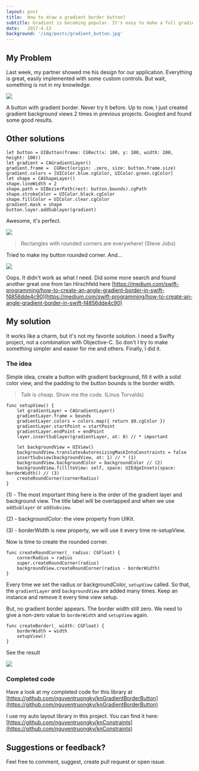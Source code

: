 ```yaml
---
layout: post
title:  How to draw a gradient border button? 
subtitle: Gradient is becoming popular. It's easy to make a full gradient button. But how to make a gradient border button? 
date:   2017-4-13
background: '/img/posts/gradient_button.jpg'
---
```


## My Problem 

Last week, my partner showed me his design for our application. Everything is great, easily implemented with some custom controls. But wait, something is not in my knowledge. 

![](https://gist.github.com/nguyentruongky/89020a5f495420b260952f2ff19c4147/raw/df4fc4447088c33ed934e8f4fb56cdc6da1b6a55/res_Gradient_border_button.png)

A button with gradient border. Never try it before. Up to now, I just created gradient background views 2 times in previous projects. Googled and found some good results. 

## Other solutions 
```
let button = UIButton(frame: CGRect(x: 100, y: 100, width: 200, height: 100))
let gradient = CAGradientLayer()
gradient.frame =  CGRect(origin: .zero, size: button.frame.size)
gradient.colors = [UIColor.blue.cgColor, UIColor.green.cgColor]
let shape = CAShapeLayer()
shape.lineWidth = 2
shape.path = UIBezierPath(rect: button.bounds).cgPath
shape.strokeColor = UIColor.black.cgColor
shape.fillColor = UIColor.clear.cgColor
gradient.mask = shape
button.layer.addSublayer(gradient)
```
Awesome, it's perfect. 

![](https://gist.github.com/nguyentruongky/89020a5f495420b260952f2ff19c4147/raw/df4fc4447088c33ed934e8f4fb56cdc6da1b6a55/res_Gradient_border_rectangle.png)

> Rectangles with rounded corners are everywhere! (Steve Jobs)

Tried to make my button rounded corner. And... 

![](https://gist.github.com/nguyentruongky/89020a5f495420b260952f2ff19c4147/raw/df4fc4447088c33ed934e8f4fb56cdc6da1b6a55/res_Wrong_round_corner_gradient_rectangle.png)

Oops. It didn't work as what I need. Did some more search and found another great one from Ian Hirschfeld here [https://medium.com/swift-programming/how-to-create-an-angle-gradient-border-in-swift-f4856dde4c90](https://medium.com/swift-programming/how-to-create-an-angle-gradient-border-in-swift-f4856dde4c90)

## My solution 

It works like a charm, but it's not my favorite solution. I need a Swifty project, not a combination with Objective-C. So don't I try to make something simpler and easier for me and others. Finally, I did it. 

### The idea 

Simple idea, create a button with gradient background, fill it with a solid color view, and the padding to the button bounds is the border width. 

> Talk is cheap. Show me the code. (Linus Torvalds)

```
func setupView() {    
    let gradientLayer = CAGradientLayer()
    gradientLayer.frame = bounds
    gradientLayer.colors = colors.map({ return $0.cgColor })
    gradientLayer.startPoint = startPoint
    gradientLayer.endPoint = endPoint
    layer.insertSublayer(gradientLayer, at: 0) // * important
    
    let backgroundView = UIView()
    backgroundView.translatesAutoresizingMaskIntoConstraints = false
    insertSubview(backgroundView, at: 1) // * (1)
    backgroundView.backgroundColor = backgroundColor // (2)
    backgroundView.fill(toView: self, space: UIEdgeInsets(space: borderWidth)) // (3)
    createRoundCorner(cornerRadius)
}
```

(1) - The most important thing here is the order of the gradient layer and background view. The title label will be overlapped and when we use `addSublayer` or `addSubview`. 

(2) - backgroundColor: the view property from UIKit. 

(3) - borderWidth is new property, we will use it every time re-setupView. 

Now is time to create the rounded corner. 

```
func createRoundCorner(_ radius: CGFloat) {
    cornerRadius = radius
    super.createRoundCorner(radius)
    backgroundView.createRoundCorner(radius - borderWidth)
}
```

Every time we set the radius or backgroundColor, `setupView` called. So that, the `gradientLayer` and `backgroundView` are added many times. Keep an instance and remove it every time view setup. 

But, no gradient border appears. The border width still zero. We need to give a non-zero value to `borderWidth` and `setupView` again. 

```
func createBorder(_ width: CGFloat) {
    borderWidth = width
    setupView()
}
```
See the result 

![](https://gist.github.com/nguyentruongky/89020a5f495420b260952f2ff19c4147/raw/df4fc4447088c33ed934e8f4fb56cdc6da1b6a55/res_Final_button.png)

### Completed code 

Have a look at my completed code for this library at [https://github.com/nguyentruongky/knGradientBorderButton](https://github.com/nguyentruongky/knGradientBorderButton)

I use my auto layout library in this project. You can find it here: [https://github.com/nguyentruongky/knConstraints](https://github.com/nguyentruongky/knConstraints)

## Suggestions or feedback?

Feel free to comment, suggest, create pull request or open issue. 